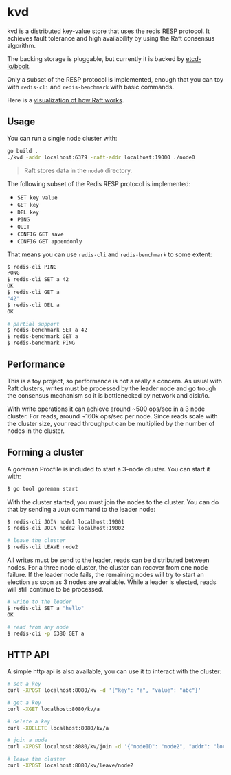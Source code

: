 # kvd

kvd is a distributed key-value store that uses the redis RESP protocol.
It achieves fault tolerance and high availability by using the Raft consensus algorithm.

The backing storage is pluggable, but currently it is backed by [etcd-io/bbolt](https://github.com/etcd-io/bbolt).

Only a subset of the RESP protocol is implemented, enough that you can toy with `redis-cli` and `redis-benchmark` with basic commands.

Here is a [visualization of how Raft works](https://thesecretlivesofdata.com/raft/).

## Usage

You can run a single node cluster with:

```bash
go build .
./kvd -addr localhost:6379 -raft-addr localhost:19000 ./node0
```

> Raft stores data in the `node0` directory.

The following subset of the Redis RESP protocol is implemented:

- `SET key value`
- `GET key`
- `DEL key`
- `PING`
- `QUIT`
- `CONFIG GET save`
- `CONFIG GET appendonly`

That means you can use `redis-cli` and `redis-benchmark` to some extent:

```bash
$ redis-cli PING
PONG
$ redis-cli SET a 42
OK
$ redis-cli GET a
"42"
$ redis-cli DEL a
OK

# partial support
$ redis-benchmark SET a 42
$ redis-benchmark GET a
$ redis-benchmark PING
```

## Performance

This is a toy project, so performance is not a really a concern. As usual with Raft clusters, writes must be processed by the leader node and go trough the consensus mechanism so it is bottlenecked by network and disk/io.

With write operations it can achieve around ~500 ops/sec in a 3 node cluster. For reads, around ~160k ops/sec per node. Since reads scale with the cluster size, your read throughput can be multiplied by the number of nodes in the cluster.

## Forming a cluster

A goreman Procfile is included to start a 3-node cluster. You can start it with:

```bash
$ go tool goreman start
```

With the cluster started, you must join the nodes to the cluster. You can do that by sending a `JOIN` command to the leader node:

```bash
$ redis-cli JOIN node1 localhost:19001
$ redis-cli JOIN node2 localhost:19002

# leave the cluster
$ redis-cli LEAVE node2
```

All writes must be send to the leader, reads can be distributed between
nodes. For a three node cluster, the cluster can recover from one node
failure. If the leader node fails, the remaining nodes
will try to start an election as soon as 3 nodes are available. While a leader is elected, reads will still
continue to be processed.

```bash
# write to the leader
$ redis-cli SET a "hello"
OK

# read from any node
$ redis-cli -p 6380 GET a
```

## HTTP API

A simple http api is also available, you can use it to interact with the cluster:

```bash
# set a key
curl -XPOST localhost:8080/kv -d '{"key": "a", "value": "abc"}'

# get a key
curl -XGET localhost:8080/kv/a

# delete a key
curl -XDELETE localhost:8080/kv/a

# join a node
curl -XPOST localhost:8080/kv/join -d '{"nodeID": "node2", "addr": "localhost:19002"}'

# leave the cluster
curl -XPOST localhost:8080/kv/leave/node2
```
